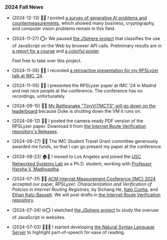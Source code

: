 ### 2024 Fall News

- (2024-12-13) 🤖💀 I posted [a survey of generative AI problems and
    countermeasurements](https://sichanghe.github.io/notes/research/c2pa/gen_ai_problems.html),
    which showed many business, cryptography, and
    computer vision problems remain in this field.
- (2024-11-27) ⭕💀 We paused
    [the JSphere project](https://github.com/SichangHe/JSphere/) that
    classifies the use of JavaScript on the Web by browser API calls.
    Preliminary results are in [a report for a
    course](https://github.com/SichangHe/JSphere/releases/download/final-report/jsphere_final_report_11221845.pdf)
    and [a colorful
    poster](https://github.com/SichangHe/JSphere/releases/download/poster-patch1/JSphere-_Classify_Use_of_JS_on_The_Web_Sichang_He.pdf).

    Feel free to take over this project.
- (2024-11-05) 💬🌐 I recorded [a retroactive presentation for
    my RPSLyzer talk at IMC '24](https://youtu.be/xgMPSlQxaH4).
- (2024-11-05) 💬🌐 I presented the RPSLyzer paper at IMC '24 in Madrid and
    met nice people at the conference.
    The conference has no recordings, unfortunately.
- (2024-09-15) 🐍🥲 [My Battlesnake "TinyViTMCTS" will go down on the
    leaderboard](https://github.com/SichangHe/battlesnake_drl_course_project/issues/1)
    because Duke is shutting down the VM it runs on.
- (2024-09-12) 📖🌐 I posted the camera-ready PDF version of
    the RPSLyzer paper.
    Download it from [the Internet Route Verification repository's
    Releases](https://github.com/SichangHe/internet_route_verification/releases/download/imc-camera-ready/RPSLyzer-_Verification_and_Characterization_of_Policies_in_Internet_Routing_Registries_09110553.pdf).
- (2024-08-27)
    📖💵 The IMC Student Travel Grant committee generously awarded me funds, so
    that I can go present my paper at the conference.
- (2024-08-23) 🏠🔬 I moved to Los Angeles and joined the
    [USC Networked Systems Lab](https://nsl.usc.edu/) as a Ph.D. student,
    working with [Professor Harsha V. Madhyastha](https://www.harsha.usc.edu/).
- (2024-07-31) 📖🎉 [ACM Internet Measurement Conference (IMC)
    2024](https://conferences.sigcomm.org/imc/2024/) accepted our paper,
    *RPSLyzer: Characterization and Verification of Policies in
    Internet Routing Registries*, by Sichang He,
    [Italo Cunha](https://cunha.github.io/), and
    [Ethan Katz-Bassett](http://www.columbia.edu/~ebk2141/).
    We will post drafts in
    [the Internet Route Verification
    repository](https://github.com/SichangHe/internet_route_verification).
- (2024-07-24) 🌐⭕ I sketched
    [the JSphere project](https://github.com/SichangHe/JSphere/) to
    study the overuse of JavaScript in websites.
- (2024-07-03) 🐙🇬🇧 I started developing
    [the Natural Syntax Language
    Server](https://github.com/SichangHe/natural_syntax) to
    highlight part-of-speech for ease of reading.
